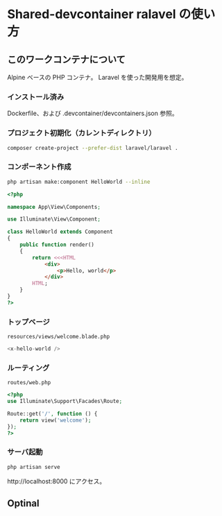 # Shared-devcontainer ralavel の使い方

## このワークコンテナについて

Alpine ベースの PHP コンテナ。
Laravel を使った開発用を想定。

### インストール済み
Dockerfile、および .devcontainer/devcontainers.json 参照。

### プロジェクト初期化（カレントディレクトリ）
```sh
composer create-project --prefer-dist laravel/laravel .
```

### コンポーネント作成
```sh
php artisan make:component HelloWorld --inline
```
```php
<?php

namespace App\View\Components;

use Illuminate\View\Component;

class HelloWorld extends Component
{
    public function render()
    {
        return <<<HTML
            <div>
                <p>Hello, world</p>
            </div>
        HTML;
    }
}
?>
```

### トップベージ
`resources/views/welcome.blade.php`
```php
<x-hello-world />
```

### ルーティング
`routes/web.php`
```php
<?php
use Illuminate\Support\Facades\Route;

Route::get('/', function () {
    return view('welcome');
});
?>
```

### サーバ起動
```sh
php artisan serve
```
http://localhost:8000 にアクセス。

## Optinal
